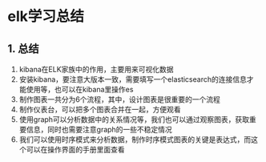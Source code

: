 # elk学习总结

## 1. 总结
1. kibana在ELK家族中的作用，主要用来可视化数据
2. 安装kibana，要注意大版本一致，需要填写一个elasticsearch的连接信息才能使用等，也可以在kibana里操作es
3. 制作图表一共分为6个流程，其中，设计图表是很重要的一个流程
4. 制作仪表台，可以把多个图表合并在一起，方便观看
5. 使用graph可以分析数据中的关系情况等，我们也可以通过观察图表，获取重要信息，同时也需要注意graph的一些不稳定情况
6. 我们可以使用时序模式来分析数据，制作时序模式图表的关键是表达式，而这个可以在操作界面的手册里面查看
